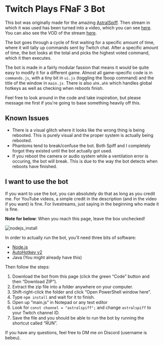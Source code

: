 # Twitch Plays FNaF 3 Bot
This bot was originally made for the amazing [AstralSpiff](https://www.youtube.com/@AstralSpiff).
Then stream in which it was used has been turned into a video, which you can see [here](https://www.youtube.com/watch?v=8NX8YyzyyqQ).
You can also see the VOD of the stream [here](https://www.youtube.com/watch?v=WgqOerUrMuI).

The bot goes through a cycle of first waiting for a specific amount of time, where it will tally up commands sent by Twitch chat.
After a specific amount of time, the bot looks at the total and picks the highest voted command, which it then executes.

The bot is made in a fairly modular fassion that means it would be quite easy to modify it for a different game.
Almost all game-specific code is in `commands.js`, with a tiny bit in `ui.js` (toggling the !boop command) and the title of the window in `main.js`.
There is also `ahk.ahk` which handles global hotkeys as well as checking when reboots finish.

Feel free to look around in the code and take inspiration, but please message me first if you're going to base something heavily off this.

## Known Issues
- There is a visual glitch where it looks like the wrong thing is being rebooted. This is purely visual and the proper system is actually being rebooted.
- Phantoms tend to break/confuse the bot. Both Spiff and I completely forgot they existed until the bot actually got used.
- If you reboot the camera or audio system while a ventilation error is occuring, the bot will break. This is due to the way the bot detects when reboots have finished.

## I want to use the bot
If you want to use the bot, you can absolutely do that as long as you credit me. For YouTube videos, a simple credit in the description (and in the video if you want) is fine.
For livestreams, just saying in the beginning who made it is fine.

**Note for below**: When you reach this page, leave the box unchecked!

![nodejs_install](https://github.com/ChristianLW/fnaf3bot/assets/15909392/f67b4b17-f5d1-4499-8210-f5f45cea969b)

In order to actually run the bot, you'll need three bits of software:
- [Node.js](https://nodejs.org/en/download)
- [AutoHotkey v2](https://www.autohotkey.com/)
- Java (You might already have this)

Then follow the steps:
1. Download the bot from this page (click the green “Code” button and then “Download ZIP”).
2. Extract the zip file into a folder anywhere on your computer.
3. Shift-right-click the folder and click “Open PowerShell window here”.
4. Type `npm install` and wait for it to finish.
5. Open up “main.js” in Notepad or any text editor
6. Look for `const channel = "astralspiff";` and change `astralspiff` to your Twitch channel ID.
7. Save the file and you should be able to run the bot by running the shortcut called “RUN”.

If you have any questions, feel free to DM me on Discord (username is bebeu).
